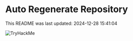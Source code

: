 # Auto Regenerate Repository

This README was last updated: 2024-12-28 15:41:04

 ![TryHackMe](https://tryhackme.com/badge/533634)